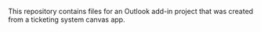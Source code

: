 This repository contains files for an Outlook add-in project that was created from a ticketing system canvas app.
